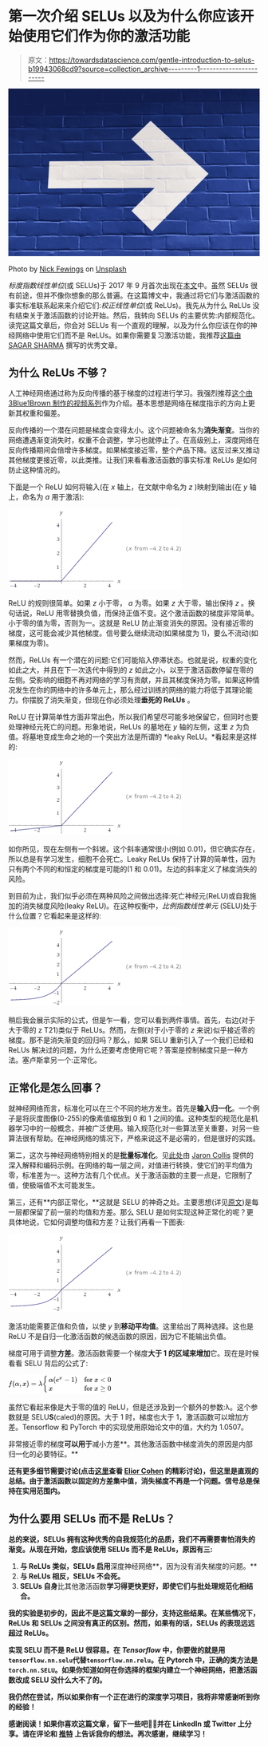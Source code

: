 # 第一次介绍 SELUs 以及为什么你应该开始使用它们作为你的激活功能

> 原文：<https://towardsdatascience.com/gentle-introduction-to-selus-b19943068cd9?source=collection_archive---------1----------------------->

![](img/9cd1a59e01d99dc67d5004ce7a161db9.png)

Photo by [Nick Fewings](https://unsplash.com/@jannerboy62?utm_source=medium&utm_medium=referral) on [Unsplash](https://unsplash.com?utm_source=medium&utm_medium=referral)

*标度指数线性单位*(或 SELUs)于 2017 年 9 月首次出现在[本文](https://arxiv.org/pdf/1706.02515.pdf)中。虽然 SELUs 很有前途，但并不像你想象的那么普遍。在这篇博文中，我通过将它们与激活函数的事实标准联系起来来介绍它们:*校正线性单位*(或 ReLUs)。我先从为什么 ReLUs 没有结束关于激活函数的讨论开始。然后，我转向 SELUs 的主要优势:内部规范化。读完这篇文章后，你会对 SELUs 有一个直观的理解，以及为什么你应该在你的神经网络中使用它们而不是 ReLUs。如果你需要复习激活功能，我推荐[这篇由](/activation-functions-neural-networks-1cbd9f8d91d6) [SAGAR SHARMA](https://medium.com/u/165370addbb5?source=post_page-----b19943068cd9--------------------------------) 撰写的优秀文章。

## 为什么 ReLUs 不够？

人工神经网络通过称为反向传播的基于梯度的过程进行学习。我强烈推荐[这个由 3Blue1Brown 制作的视频系列](https://www.youtube.com/playlist?list=PLZHQObOWTQDNU6R1_67000Dx_ZCJB-3pi)作为介绍。基本思想是网络在梯度指示的方向上更新其权重和偏差。

反向传播的一个潜在问题是梯度会变得太小。这个问题被命名为**消失渐变**。当你的网络遭遇渐变消失时，权重不会调整，学习也就停止了。在高级别上，深度网络在反向传播期间会倍增许多梯度。如果梯度接近零，整个产品下降。这反过来又推动其他梯度更接近零，以此类推。让我们来看看激活函数的事实标准 ReLUs 是如何防止这种情况的。

下面是一个 ReLU 如何将输入(在 *x* 轴上，在文献中命名为 *z* )映射到输出(在 *y* 轴上，命名为 *a* 用于激活):

![](img/da89e3eb5633da69333fd53493c89134.png)

ReLU 的规则很简单。如果 *z* 小于零， *a* 为零。如果 *z* 大于零，输出保持 *z* 。换句话说，ReLU 用零替换负值，而保持正值不变。这个激活函数的梯度非常简单。小于零的值为零，否则为一。这就是 ReLU 防止渐变消失的原因。没有接近零的梯度，这可能会减少其他梯度。信号要么继续流动(如果梯度为 1)，要么不流动(如果梯度为零)。

然而，ReLUs 有一个潜在的问题:它们可能陷入停滞状态。也就是说，权重的变化如此之大，并且在下一次迭代中得到的 *z* 如此之小，以至于激活函数停留在零的左侧。受影响的细胞不再对网络的学习有贡献，并且其梯度保持为零。如果这种情况发生在你的网络中的许多单元上，那么经过训练的网络的能力将低于其理论能力。你摆脱了消失渐变，但现在你必须处理**垂死的 ReLUs** 。

ReLU 在计算简单性方面非常出色，所以我们希望尽可能多地保留它，但同时也要处理神经元死亡的问题。形象地说，ReLUs 的墓地在 *y* 轴的左侧，这里 *z* 为负值。将墓地变成生命之地的一个突出方法是所谓的 *leaky ReLU。*看起来是这样的:

![](img/5635713d63a76826b2555ee9d969dc4e.png)

如你所见，现在左侧有一个斜坡。这个斜率通常很小(例如 0.01)，但它确实存在，所以总是有学习发生，细胞不会死亡。Leaky ReLUs 保持了计算的简单性，因为只有两个不同的和恒定的梯度是可能的(1 和 0.01)。左边的斜率定义了梯度消失的风险。

到目前为止，我们似乎必须在两种风险之间做出选择:死亡神经元(ReLU)或自我施加的消失梯度风险(leaky ReLU)。在这种权衡中，*比例指数线性单元* (SELU)处于什么位置？它看起来是这样的:

![](img/608df5935568496ce701ad50cd82dabd.png)

稍后我会展示实际的公式，但是乍一看，您可以看到两件事情。首先，右边(对于大于零的 z T21)类似于 ReLUs。然而，左侧(对于小于零的 *z* 来说)似乎接近零的梯度。那不是消失渐变的回归吗？那么，如果 SELU 重新引入了一个我们已经和 ReLUs 解决过的问题，为什么还要考虑使用它呢？答案是控制梯度只是一种方法。塞卢斯拿另一个:正常化。

## 正常化是怎么回事？

就神经网络而言，标准化可以在三个不同的地方发生。首先是**输入归一化**。一个例子是将灰度图像(0-255)的像素值缩放到 0 和 1 之间的值。这种类型的规范化是机器学习中的一般概念，并被广泛使用。输入规范化对一些算法至关重要，对另一些算法很有帮助。在神经网络的情况下，严格来说这不是必需的，但是很好的实践。

第二，这次与神经网络特别相关的是**批量标准化**。见[此处](https://medium.com/deeper-learning/glossary-of-deep-learning-batch-normalisation-8266dcd2fa82)由 [Jaron Collis](https://medium.com/u/f61c33f0b26a?source=post_page-----b19943068cd9--------------------------------) 提供的深入解释和编码示例。在网络的每一层之间，对值进行转换，使它们的平均值为零，标准差为一。这种方法有几个优点。关于激活函数的主要一点是，它限制了值，使极端值不太可能发生。

第三，还有**内部正常化，**这就是 SELU 的神奇之处。主要思想(详见[原文](https://arxiv.org/pdf/1706.02515.pdf))是每一层都保留了前一层的均值和方差。那么 SELU 是如何实现这种正常化的呢？更具体地说，它如何调整均值和方差？让我们再看一下图表:

![](img/608df5935568496ce701ad50cd82dabd.png)

激活功能需要正值和负值，以使 *y* 到**移动平均值**。这里给出了两种选择。这也是 ReLU 不是自归一化激活函数的候选函数的原因，因为它不能输出负值。

梯度可用于调整**方差**。激活函数需要一个梯度**大于 1 的区域来增加**它。现在是时候看看 SELU 背后的公式了:

![](img/df86247a5fba18429b0b9ed2dd586895.png)

虽然它看起来像是大于零的值的 ReLU，但是还涉及到一个额外的参数:λ。这个参数就是 SELU**S**(caled)的原因。大于 1 时，梯度也大于 1，激活函数可以增加方差。Tensorflow 和 PyTorch 中的实现使用原始论文中的值，大约为 1.0507。

非常接近零的梯度**可以用于**减小方差**。其他激活函数中梯度消失的原因是内部归一化的必要特征。**

**还有更多细节需要讨论(点击[这里](/selu-make-fnns-great-again-snn-8d61526802a9)查看 [Elior Cohen](https://medium.com/u/286fb8aea313?source=post_page-----b19943068cd9--------------------------------) 的精彩讨论)，但这里是直观的总结。由于激活函数以固定的方差集中值，消失梯度不再是一个问题。信号总是保持在实用范围内。**

## **为什么要用 SELUs 而不是 ReLUs？**

**总的来说，SELUs 拥有这种优秀的自我规范化的品质，我们不再需要害怕消失的渐变。从现在开始，您应该使用 SELUs 而不是 ReLUs，原因有三:**

1.  **与 ReLUs 类似，SELUs 启用**深度神经网络**，因为没有消失梯度的问题。**
2.  **与 ReLUs 相反，SELUs **不会死**。**
3.  **SELUs 自身**比其他激活函数**学习得更快更好，即使它们与批处理规范化相结合。**

**我的实验是初步的，因此不是这篇文章的一部分，支持这些结果。在某些情况下，ReLUs 和 SELUs 之间没有真正的区别。然而，如果有的话，SELUs 的表现远远超过 ReLUs。**

**实现 SELU 而不是 ReLU 很容易。在 *Tensorflow* 中，你要做的就是用`tensorflow.nn.selu`代替`tensorflow.nn.relu`。在 Pytorch 中，正确的类方法是`torch.nn.SELU`。如果你知道如何在你选择的框架内建立一个神经网络，把激活函数改成 SELU 没什么大不了的。**

**我仍然在尝试，所以如果你有一个正在进行的深度学习项目，我将非常感谢听到你的经验！**

****感谢阅读！如果你喜欢这篇文章，留下一些吧👏🏻并在 LinkedIn 或 Twitter 上分享。请在评论和** [**推特**](https://twitter.com/TimoBohm) **上告诉我你的想法。再次感谢，继续学习！****